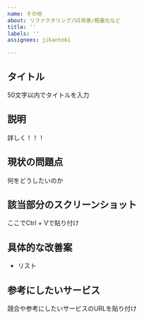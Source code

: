 ```yaml
---
name: その他
about: リファクタリング/UI改善/軽量化など
title: ''
labels: ''
assignees: jikantoki

---
```


## タイトル
50文字以内でタイトルを入力

## 説明
詳しく！！！

## 現状の問題点
何をどうしたいのか

## 該当部分のスクリーンショット
ここでCtrl + Vで貼り付け

## 具体的な改善案
* リスト

## 参考にしたいサービス
競合や参考にしたいサービスのURLを貼り付け

